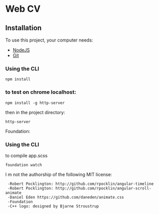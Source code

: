 # Web CV


## Installation

To use this project, your computer needs:

- [NodeJS](https://nodejs.org/en/)
- [Git](https://git-scm.com/)

### Using the CLI

```
npm install

```
### to test on chrome localhost:

```
npm install -g http-server

```
then in the project directory:

```
http-server

```
Foundation:

### Using the CLI
to compile app.scss

```
foundation watch
```

I m not the authorship of the following MIT license:

```
 -Robert Pocklington: http://github.com/rpocklin/angular-timeline
 -Robert Pocklington: http://github.com/rpocklin/angular-scroll-animate
 -Daniel Eden https://github.com/daneden/animate.css
 -Foundation
 -C++ logo: designed by Bjarne Stroustrup
```
